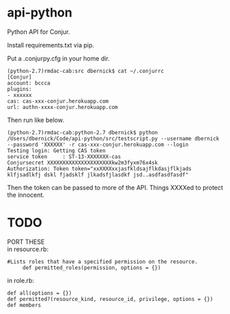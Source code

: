 api-python
==========

Python API for Conjur.  

Install requirements.txt via pip.  

Put a .conjurpy.cfg in your home dir.

```
(python-2.7)rmdac-cab:src dbernick$ cat ~/.conjurrc 
[Conjur]
account: bccca
plugins: 
- xxxxxx
cas: cas-xxx-conjur.herokuapp.com
url: authn-xxxx-conjur.herokuapp.com
```

Then run like below.

```
(python-2.7)rmdac-cab:python-2.7 dbernick$ python /Users/dbernick/Code/api-python/src/testscript.py --username dbernick --password 'XXXXXX' -r cas-xxx-conjur.herokuapp.com --login
Testing login: Getting CAS token
service token     : ST-13-XXXXXXX-cas
Conjursecret XXXXXXXXXXXXXXXXXXXXXkw2m3fyxm76x4sk
Authorization: Token token="xxXXXXxxjasfkldsajflkdasjflkjads klfjsadlkfj dskl fjadsklf jlkadsfjlasdkf jsd..asdfasdfasdf"
```

Then the token can be passed to more of the API. Things XXXXed to protect the innocent.

TODO
================
PORT THESE  
in resource.rb:  
```
#Lists roles that have a specified permission on the resource.  
     def permitted_roles(permission, options = {})  
```
in role.rb:  
```
def all(options = {})  
def permitted?(resource_kind, resource_id, privilege, options = {})  
def members  
```
